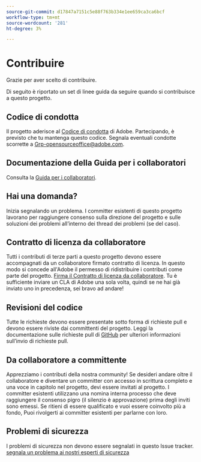 ```yaml
---
source-git-commit: d17847a7151c5e88f763b334e1ee659ca3ca6bcf
workflow-type: tm+mt
source-wordcount: '281'
ht-degree: 3%

---
```

# Contribuire

Grazie per aver scelto di contribuire.

Di seguito è riportato un set di linee guida da seguire quando si contribuisce a questo progetto.

## Codice di condotta

Il progetto aderisce al [Codice di condotta](code-of-conduct.md) di Adobe. Partecipando,
è previsto che tu mantenga questo codice. Segnala eventuali condotte scorrette a
[Grp-opensourceoffice@adobe.com](mailto:Grp-opensourceoffice@adobe.com).

## Documentazione della Guida per i collaboratori

Consulta la [Guida per i collaboratori](https://experienceleague.adobe.com/docs/contributor/contributor-guide/introduction.html).

## Hai una domanda?

Inizia segnalando un problema. I committer esistenti di questo progetto lavorano per raggiungere
consenso sulla direzione del progetto e sulle soluzioni dei problemi all’interno dei thread dei problemi
(se del caso).

## Contratto di licenza da collaboratore

Tutti i contributi di terze parti a questo progetto devono essere accompagnati da un collaboratore firmato
contratto di licenza. In questo modo si concede all&#39;Adobe il permesso di ridistribuire i contributi
come parte del progetto. [Firma il Contratto di licenza da collaboratore](http://opensource.adobe.com/cla.html). Tu
è sufficiente inviare un CLA di Adobe una sola volta, quindi se ne hai già inviato uno in precedenza,
sei bravo ad andare!

## Revisioni del codice

Tutte le richieste devono essere presentate sotto forma di richieste pull e devono essere riviste
dai committenti del progetto. Leggi la documentazione sulle richieste pull di [GitHub](https://help.github.com/articles/about-pull-requests/)
per ulteriori informazioni sull’invio di richieste pull.

<!--
Lastly, please follow the [pull request template](PULL_REQUEST_TEMPLATE.md) when
submitting a pull request!
-->

## Da collaboratore a committente

Apprezziamo i contributi della nostra community! Se desideri andare oltre il collaboratore
e diventare un committer con accesso in scrittura completo e una voce in capitolo nel progetto, devi
essere invitati al progetto. I committer esistenti utilizzano una nomina interna
processo che deve raggiungere il consenso pigro (il silenzio è approvazione) prima degli inviti
sono emessi. Se ritieni di essere qualificato e vuoi essere coinvolto più a fondo,
Puoi rivolgerti ai committer esistenti per parlarne con loro.

## Problemi di sicurezza

I problemi di sicurezza non devono essere segnalati in questo Issue tracker. [segnala un problema ai nostri esperti di sicurezza](https://helpx.adobe.com/security/alertus.html)
